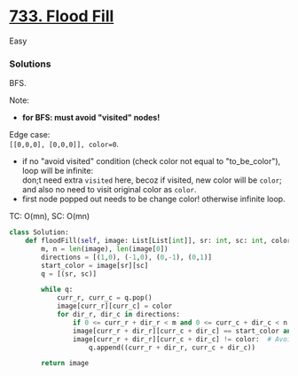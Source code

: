 # [733. Flood Fill](https://leetcode.com/problems/flood-fill/description/?envType=company&envId=amazon&favoriteSlug=amazon-three-months)

Easy

### Solutions

BFS.

Note: 
- **for BFS: must avoid "visited" nodes!**

Edge case: \
`[[0,0,0], [0,0,0]], color=0`.
- if no "avoid visited" condition (check color not equal to "to_be_color"), loop will be infinite:\
  don;t need extra `visited` here, becoz if visited, new color will be `color`; and also no need to visit original color as `color`.
- first node popped out needs to be change color! otherwise infinite loop.

TC: O(mn), SC: O(mn)

```python
class Solution:
    def floodFill(self, image: List[List[int]], sr: int, sc: int, color: int) -> List[List[int]]:
        m, n = len(image), len(image[0])
        directions = [(1,0), (-1,0), (0,-1), (0,1)]
        start_color = image[sr][sc]
        q = [(sr, sc)]

        while q:
            curr_r, curr_c = q.pop()
            image[curr_r][curr_c] = color
            for dir_r, dir_c in directions:
                if 0 <= curr_r + dir_r < m and 0 <= curr_c + dir_c < n and \
                image[curr_r + dir_r][curr_c + dir_c] == start_color and \
                image[curr_r + dir_r][curr_c + dir_c] != color:  # Avoid visited nodes
                    q.append((curr_r + dir_r, curr_c + dir_c))

        return image
```
